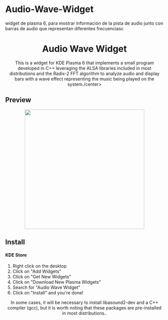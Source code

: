 # Audio-Wave-Widget
widget de plasma 6, para mostrar información de la pista de audio junto con barras de audio que representan diferentes frecuenciasc
<p align="center">
  <h1 align="center">Audio Wave Widget</h1>
  <p align="center">This is a widget for KDE Plasma 6 that implements a small program developed in C++ leveraging the ALSA libraries included in most distributions and the Radix-2 FFT algorithm to analyze audio and display bars with a wave effect representing the music being played on the system./center>
</p>

## Preview

<p align="center">
  <img src="https://raw.githubusercontent.com/zayronxio/Audio-Wave-Widget/main/img/preview.jpg" width=380/>
  </p>

## Install

#### KDE Store
1. Right click on the desktop
2. Click on "Add Widgets"
3. Click on "Get New Widgets"
4. Click on "Download New Plasma Widgets"
5. Search for "Audio Wave Widget"
6. Click on "Install" and you're done!

<p align="center">In some cases, it will be necessary to install libasound2-dev and a C++ compiler (gcc), but it is worth noting that these packages are pre-installed in most distributions..</center>
